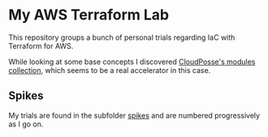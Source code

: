 # My AWS Terraform Lab

This repository groups a bunch of personal trials regarding IaC with Terraform for AWS.

While looking at some base concepts I discovered [CloudPosse's modules collection](https://github.com/cloudposse?q=terraform-), which seems to be a real accelerator in this case.

## Spikes

My trials are found in the subfolder [spikes](./spikes) and are numbered progressively as I go on.
